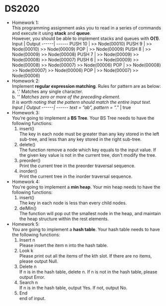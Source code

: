 # DS2020

* Homework 1:<br/>
  This programming assignment asks you to read in a series of commands and execute it using **stack** and **queue**.<br/>
  However, you should be able to implement stacks and queues with **O(1)**.<br/>
  Input | Output
  ------| ------
  PUSH 10 | >> Node(00010)
  PUSH 9 | >> Node(00010) >> Node(00009)
  POP | >> Node(00009)
  PUSH 8 | >> Node(00009) >> Node(00008)
  PUSH 7 | >> Node(00009) >> Node(00008) >> Node(00007)
  PUSH 6 | >> Node(00009) >> Node(00008) >> Node(00007) >> Node(00006)
  POP | >> Node(00008) >> Node(00007) >> Node(00006)
  POP | >> Node(00007) >> Node(00006)
* Homework 2:<br/>
  Implement **regular expression matching**. Rules for pattern are as below:<br/>
  a. '.' Matches any single character.<br/>
  b. '*' Matches zero or more of the preceding element.<br/>
  It is worth noting that the pattern should match the entire input text.<br/>
  Input | Output
  ------| ------
  text = ”ab”, pattern = ”.*” | true
* Homework 3:<br/>
  You're going to implement a **BS Tree**. Your BS Tree needs to have the following functions:<br/>
  1. insert()<br/>
  The key in each node must be greater than any key stored in the left sub-tree, and less than any key stored in the right sub-tree. <br/>
  1. delete() <br/>
  The function remove a node which key equals to the input value. If the given key value is not in the current tree, don't modify the tree.<br/>
  1. preorder() <br/>
  Print the current tree in the preorder traversal sequence. <br/>
  1. inorder() <br/>
  Print the current tree in the inorder traversal sequence. <br/>
* Homework 4: <br/>
  You're going to implement a **min heap**. Your min heap needs to have the following functions: <br/>
  1. insert() <br/>
  The key in each node is less than every child nodes. <br/>
  1. delMin() <br/>
The function will pop out the smallest node in the heap, and maintain the heap structure within the rest elements. <br/>
* Homework 5: <br/>
  You are going to implement a **hash table**. Your hash table needs to have the following functions: <br/>
  1. Insert n <br/>
  Please insert the item n into the hash table. <br/>
  1. Look k<br/>
  Please print out all the items of the kth slot. If there are no items, please output Null. <br/>
  1. Delete n <br/>
  If n is in the hash table, delete n. If n is not in the hash table, please output Error. <br/>
  1. Search n <br/>
  If n is in the hash table, output Yes. If not, output No. <br/>
  1. End <br/>
  end of input.
